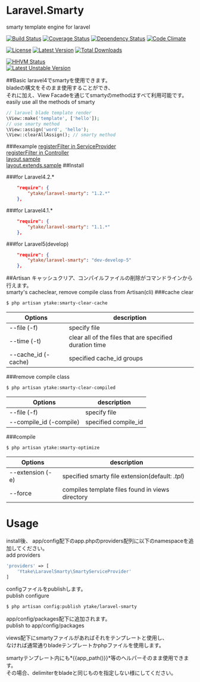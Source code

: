 Laravel.Smarty
==============
smarty template engine for laravel

[![Build Status](http://img.shields.io/travis/ytake/Laravel.Smarty/master.svg?style=flat)](https://travis-ci.org/ytake/Laravel.Smarty)
[![Coverage Status](http://img.shields.io/coveralls/ytake/Laravel.Smarty/master.svg?style=flat)](https://coveralls.io/r/ytake/Laravel.Smarty?branch=master)
[![Dependency Status](https://www.versioneye.com/user/projects/541bfc296936193b68000060/badge.svg?style=flat)](https://www.versioneye.com/user/projects/541bfc296936193b68000060)
[![Code Climate](http://img.shields.io/codeclimate/github/ytake/Laravel.Smarty.svg?style=flat)](https://codeclimate.com/github/ytake/Laravel.Smarty)

[![License](http://img.shields.io/packagist/l/ytake/laravel-smarty.svg?style=flat)](https://packagist.org/packages/ytake/laravel-smarty)
[![Latest Version](http://img.shields.io/packagist/v/ytake/laravel-smarty.svg?style=flat)](https://packagist.org/packages/ytake/laravel-smarty)
[![Total Downloads](http://img.shields.io/packagist/dt/ytake/laravel-smarty.svg?style=flat)](https://packagist.org/packages/ytake/laravel-smarty)

[![HHVM Status](http://hhvm.h4cc.de/badge/ytake/laravel-smarty.svg?style=flat)](http://hhvm.h4cc.de/package/ytake/laravel-smarty)  
[![Latest Unstable Version](https://poser.pugx.org/ytake/laravel-smarty/v/unstable.svg)](https://packagist.org/packages/ytake/laravel-smarty)

##Basic
laravel4でsmartyを使用できます。  
bladeの構文をそのまま使用することができ、  
それに加え、View Facadeを通じてsmartyのmethodはすべて利用可能です。  
easily use all the methods of smarty  

```php
// laravel blade template render
\View::make('template', ['hello']);
// use smarty method
\View::assign('word', 'hello');  
\View::clearAllAssign(); // smarty method
```

###example
[registerFilter in ServiceProvider](https://gist.github.com/ytake/e8c834e88473ea3f10e7)  
[registerFilter in Controller](https://gist.github.com/ytake/1a6f1d5312b552bc83ff)  
[layout.sample](https://gist.github.com/ytake/11345539)  
[layout.extends.sample](https://gist.github.com/ytake/11345614)
##Install

###for Laravel4.2.*
```json
    "require": {
        "ytake/laravel-smarty": "1.2.*"
    },
```
###for Laravel4.1.*
```json
    "require": {
        "ytake/laravel-smarty": "1.1.*"
    },
```
###for Laravel5(develop)
```json
    "require": {
        "ytake/laravel-smarty": "dev-develop-5"
    },
```

##Artisan
キャッシュクリア、コンパイルファイルの削除がコマンドラインから行えます。  
smarty's cacheclear, remove compile class from Artisan(cli)
###cache clear
```bash
$ php artisan ytake:smarty-clear-cache
```

| Options  | description |
| ------------- | ------------- |
| --file (-f) | specify file |
| --time (-t) | clear all of the files that are specified duration time |
| --cache_id (-cache) | specified cache_id groups |

###remove compile class
```bash
$ php artisan ytake:smarty-clear-compiled
```

| Options  | description |
| ------------- | ------------- |
| --file (-f) | specify file |
| --compile_id (-compile) | specified compile_id |

###compile
```bash
$ php artisan ytake:smarty-optimize
```
| Options  | description |
| ------------- | ------------- |
| --extension (-e) | specified smarty file extension(default: *.tpl*) |
| --force | compiles template files found in views directory  |

Usage
==================

install後、
app/config配下のapp.phpのproviders配列に以下のnamespaceを追加してください。  
add providers
```php
'providers' => [
    'Ytake\LaravelSmarty\SmartyServiceProvider'
]
```

configファイルをpublishします。  
publish configure
```bash
$ php artisan config:publish ytake/laravel-smarty
```
app/config/packages配下に追加されます。  
publish to app/config/packages


views配下にsmartyファイルがあればそれをテンプレートと使用し、  
なければ通常通りbladeテンプレートかphpファイルを使用します。  

smartyテンプレート内にも*{{app_path()}}*等のヘルパーそのまま使用できます。  
その場合、delimiterをbladeと同じものを指定しない様にしてください。  

